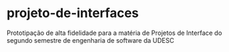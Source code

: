 # projeto-de-interfaces
Prototipação de alta fidelidade para a matéria de Projetos de Interface do segundo semestre de engenharia de software da UDESC
